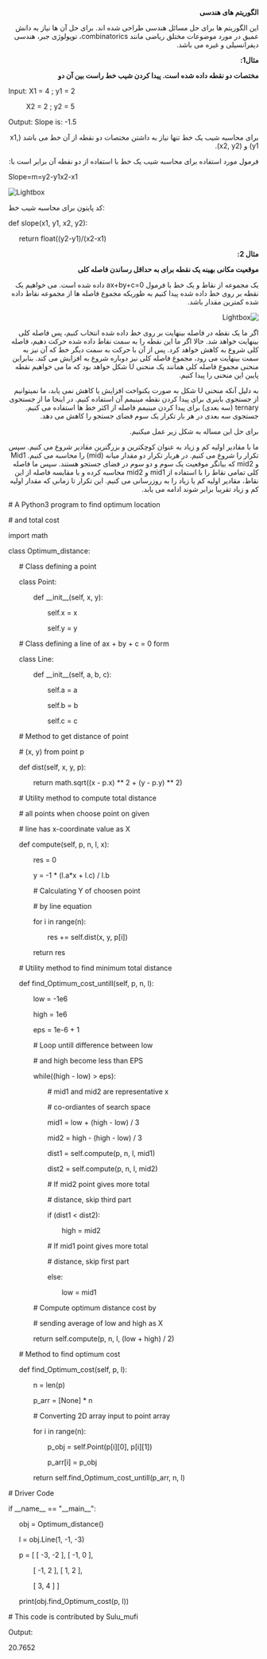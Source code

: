 ﻿<div dir="rtl">
 
  **الگوریتم های هندسی**

این الگوریتم ها برای حل مسائل هندسی طراحی شده اند. برای حل آن ها نیاز به دانش عمیق در مورد موضوعات مختلق ریاضی مانند combinatorics، توپولوژی جبر، هندسی دیفرانسیلی و غیره می باشد.

**مثال1:**

**مختصات دو نقطه داده شده است. پیدا کردن شیب خط راست بین آن دو**
</div>

Input: 	     X1 = 4 ; y1 = 2

`     `X2 = 2 ; y2 = 5

Output:	     Slope is: -1.5 

<div dir="rtl">
برای محاسبه شیب یک خط تنها نیاز به داشتن مختصات دو نقطه از آن خط می باشد (x1, y1) و (x2, y2). 

فرمول مورد استفاده برای محاسبه شیب یک خط با استفاده از دو نقطه آن برابر است با:
</div>
Slope=m=y2-y1x2-x1

![Lightbox](Aspose.Words.fc03b999-63fc-4d1a-8e2c-9c0dc5a7988d.001.jpeg)

کد پایتون برای محاسبه شیب خط:
</div>
def slope(x1, y1, x2, y2):

`	`return float((y2-y1)/(x2-x1)




<div dir="rtl">

**مثال 2:**

**موقعیت مکانی بهینه یک نقطه برای به حداقل رساندن فاصله کلی**

یک مجموعه از نقاط و یک خط با فرمول ax+by+c=0 داده شده است. می خواهیم یک نقطه بر روی خط داده شده پیدا کنیم به طوریکه مجموع فاصله ها از مجموعه نقاط داده شده کمترین مقدار باشد. 


![Lightbox](Aspose.Words.fc03b999-63fc-4d1a-8e2c-9c0dc5a7988d.002.jpeg)

اگر ما یک نقطه در فاصله بینهایت بر روی خط داده شده انتخاب کنیم، پس فاصله کلی بینهایت خواهد شد. حالا اگر ما این نقطه را به سمت نقاط داده شده حرکت دهیم، فاصله کلی شروع به کاهش خواهد کرد. پس از آن با حرکت به سمت دیگر خط که آن نیز به سمت بینهایت می رود، مجموع فاصله کلی نیز دوباره شروع به افزایش می کند. بنابراین منحنی مجموع فاصله کلی همانند یک منحنی U شکل خواهد بود که ما می خواهیم نقطه پایین این منحنی را پیدا کنیم. 

به دلیل آنکه منحنی U شکل به صورت یکنواخت افزایش یا کاهش نمی یابد، ما نمیتوانیم از جستجوی باینری برای پیدا کردن نقطه مینیمم آن استفاده کنیم. در اینجا ما از جستجوی ternary (سه بعدی) برای پیدا کردن مینیمم فاصله از اکثر خط ها استفاده می کنیم. جستجوی سه بعدی در هر بار تکرار یک سوم فضای جستجو را کاهش می دهد. 

برای حل این مساله به شکل زیر عمل میکنیم. 

ما با مقادیر اولیه کم و زیاد به عنوان کوچکترین و بزرگترین مقادیر شروع می کنیم. سپس تکرار را شروع می کنیم. در هربار تکرار دو مقدار میانه (mid) را محاسبه می کنیم. Mid1 و mid2 که بیانگر موقعیت یک سوم و دو سوم در فضای جستجو هستند. سپس ما فاصله کلی تمامی نقاط را با استفاده از mid1 و mid2 محاسبه کرده و با مقایسه فاصله از این نقاط، مقادیر اولیه کم یا زیاد را به روزرسانی می کنیم. این تکرار تا زمانی که مقدار اولیه کم و زیاد تقریبا برابر شوند ادامه می یابد. 
  
</div>

\# A Python3 program to find optimum location

\# and total cost

import math

class Optimum\_distance:

`	`# Class defining a point

`	`class Point:

`		`def \_\_init\_\_(self, x, y):



`			`self.x = x

`			`self.y = y



`	`# Class defining a line of ax + by + c = 0 form

`	`class Line:



`		`def \_\_init\_\_(self, a, b, c):



`			`self.a = a

`			`self.b = b

`			`self.c = c



`	`# Method to get distance of point

`	`# (x, y) from point p

`	`def dist(self, x, y, p):



`		`return math.sqrt((x - p.x) \*\* 2 + (y - p.y) \*\* 2)



`	`# Utility method to compute total distance

`	`# all points when choose point on given

`	`# line has x-coordinate value as X

`	`def compute(self, p, n, l, x):



`		`res = 0



`		`y = -1 \* (l.a\*x + l.c) / l.b



`		`# Calculating Y of choosen point

`		`# by line equation

`		`for i in range(n):

`			`res += self.dist(x, y, p[i])



`		`return res



`	`# Utility method to find minimum total distance

`	`def find\_Optimum\_cost\_untill(self, p, n, l):



`		`low = -1e6

`		`high = 1e6



`		`eps = 1e-6 + 1





`		`# Loop untill difference between low

`		`# and high become less than EPS

`		`while((high - low) > eps):



`			`# mid1 and mid2 are representative x

`			`# co-ordiantes of search space

`			`mid1 = low + (high - low) / 3

`			`mid2 = high - (high - low) / 3



`			`dist1 = self.compute(p, n, l, mid1)

`			`dist2 = self.compute(p, n, l, mid2)



`			`# If mid2 point gives more total

`			`# distance, skip third part

`			`if (dist1 < dist2):

`				`high = mid2



`			`# If mid1 point gives more total

`			`# distance, skip first part

`			`else:

`				`low = mid1



`		`# Compute optimum distance cost by

`		`# sending average of low and high as X

`		`return self.compute(p, n, l, (low + high) / 2)



`	`# Method to find optimum cost

`	`def find\_Optimum\_cost(self, p, l):



`		`n = len(p)

`		`p\_arr = [None] \* n



`		`# Converting 2D array input to point array

`		`for i in range(n):

`			`p\_obj = self.Point(p[i][0], p[i][1])

`			`p\_arr[i] = p\_obj



`		`return self.find\_Optimum\_cost\_untill(p\_arr, n, l)



\# Driver Code

if \_\_name\_\_ == "\_\_main\_\_":



`	`obj = Optimum\_distance()

`	`l = obj.Line(1, -1, -3)



`	`p = [ [ -3, -2 ], [ -1, 0 ],

`		`[ -1, 2 ], [ 1, 2 ],

`		`[ 3, 4 ] ]



`	`print(obj.find\_Optimum\_cost(p, l))



\# This code is contributed by Sulu\_mufi

Output:

20.7652
